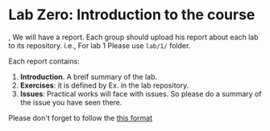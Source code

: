 # Lab Zero: Introduction to the course

, We will have a report.
Each group should upload his report about each lab to its repository. i.e., For lab 1 Please use `lab/1/` folder.

Each report contains:
1. **Introduction**. A breif summary of the lab.
2. **Exercises**: it is defined by Ex. in the lab repository.
3. **Issues**: Practical works will face with issues. So please do a summary of the issue you have seen there.

Please don't forget to follow the [this format](https://github.com/efrei-paris-sud/2019-sample-project/tree/master/lab/1)
